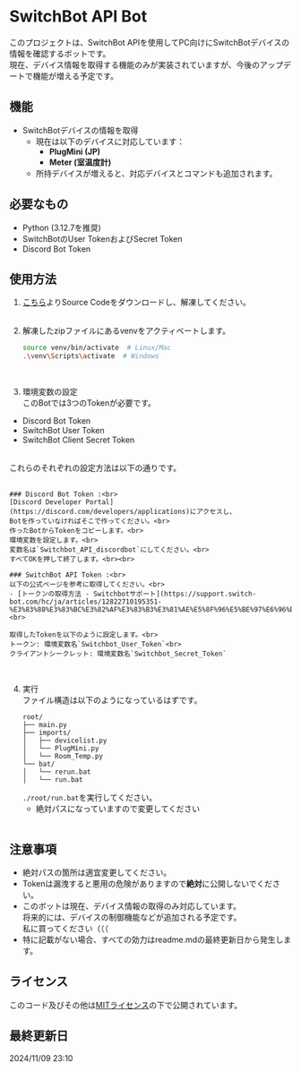 # SwitchBot API Bot

このプロジェクトは、SwitchBot APIを使用してPC向けにSwitchBotデバイスの情報を確認するボットです。<br>
現在、デバイス情報を取得する機能のみが実装されていますが、今後のアップデートで機能が増える予定です。<br>

## 機能

- SwitchBotデバイスの情報を取得
  - 現在は以下のデバイスに対応しています：
    - **PlugMini (JP)**
    - **Meter (室温度計)**
  - 所持デバイスが増えると、対応デバイスとコマンドも追加されます。

## 必要なもの

- Python (3.12.7を推奨)
- SwitchBotのUser TokenおよびSecret Token
- Discord Bot Token

## 使用方法

1. [こちら](https://github.com/darui3018823/switchbot/releases)よりSource Codeをダウンロードし、解凍してください。<br><br>

2. 解凍したzipファイルにあるvenvをアクティベートします。
    ```bash
    source venv/bin/activate  # Linux/Mac
    .\venv\Scripts\activate  # Windows
    ```
<br>

3. 環境変数の設定<br>
このBotでは3つのTokenが必要です。<br>
- Discord Bot Token
- SwitchBot User Token
- SwitchBot Client Secret Token
<br>
これらのそれぞれの設定方法は以下の通りです。
<br>
<br>

    ### Discord Bot Token :<br>
    [Discord Developer Portal](https://discord.com/developers/applications)にアクセスし、
    Botを作っていなければそこで作ってください。<br>
    作ったBotからTokenをコピーします。<br>
    環境変数を設定します。<br>
    変数名は`Switchbot_API_discordbot`にしてください。<br>
    すべてOKを押して終了します。<br><br>

    ### SwitchBot API Token :<br>
    以下の公式ページを参考に取得してください。<br>
    - [トークンの取得方法 - Switchbotサポート](https://support.switch-bot.com/hc/ja/articles/12822710195351-%E3%83%88%E3%83%BC%E3%82%AF%E3%83%B3%E3%81%AE%E5%8F%96%E5%BE%97%E6%96%B9%E6%B3%95)<br>
    
    取得したTokenを以下のように設定します。<br>
    トークン: 環境変数名`Switchbot_User_Token`<br>
    クライアントシークレット: 環境変数名`Switchbot_Secret_Token`
<br>

4. 実行<br>
ファイル構造は以下のようになっているはずです。
    ```
    root/
    ├── main.py
    ├── imports/
    │   ├── devicelist.py
    │   └── PlugMini.py
    │   └── Room_Temp.py
    └── bat/
    │   └── rerun.bat
    │   └── run.bat
    ```
    `./root/run.bat`を実行してください。
     - 絶対パスになっていますので変更してください<br><br>
    
## 注意事項
- 絶対パスの箇所は適宜変更してください。
- Tokenは漏洩すると悪用の危険がありますので**絶対**に公開しないでください。
- このボットは現在、デバイス情報の取得のみ対応しています。<br>将来的には、デバイスの制御機能などが追加される予定です。<br>私に買ってください（（（
- 特に記載がない場合、すべての効力はreadme.mdの最終更新日から発生します。

## ライセンス
このコード及びその他は[MITライセンス]()の下で公開されています。

## 最終更新日
2024/11/09 23:10
